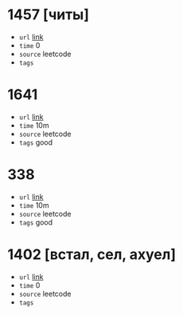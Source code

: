 # 1457 [читы]
- `url` [link](https://leetcode.com/problems/pseudo-palindromic-paths-in-a-binary-tree/description/?envType=daily-question&envId=2024-01-24)
- `time` 0
- `source` leetcode
- `tags` 
# 1641
- `url` [link](https://leetcode.com/problems/count-sorted-vowel-strings/description/)
- `time` 10m
- `source` leetcode
- `tags` good
# 338
- `url` [link](https://leetcode.com/problems/counting-bits/description/)
- `time` 10m
- `source` leetcode
- `tags` good
# 1402 [встал, сел, ахуел]
- `url` [link](https://leetcode.com/problems/reducing-dishes/description/)
- `time` 0
- `source` leetcode
- `tags` 